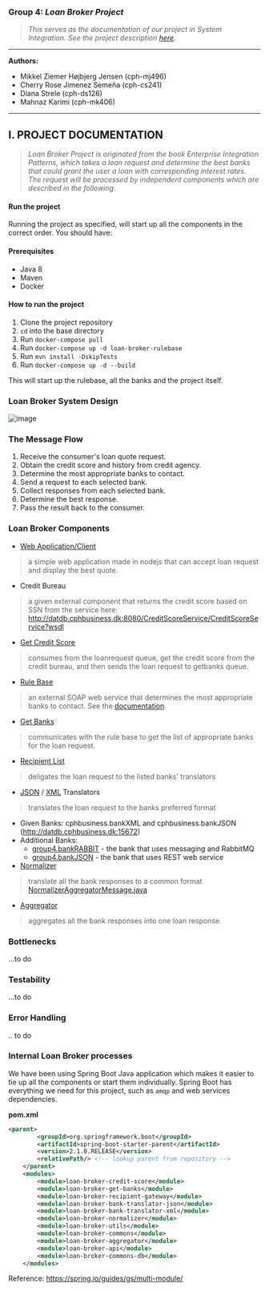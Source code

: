 ### Group 4: _Loan Broker Project_
> _This serves as the documentation of our project in System Integration.
See the project description [here](https://github.com/datsoftlyngby/soft2018fall-si-teaching-material/blob/master/Project/Loan%20Broker%20Project.pdf)._

***
<b>Authors:</b>
- Mikkel Ziemer Højbjerg Jensen (cph-mj496)
- Cherry Rose Jimenez Semeña (cph-cs241)
- Diana Strele (cph-ds126)
- Mahnaz Karimi (cph-mk406)
***

## I. PROJECT DOCUMENTATION

> _Loan Broker Project is originated from the book Enterprise Integration Patterns, 
which takes a loan request and determine the best banks that could grant the user a loan
with corresponding interest rates. The request will be processed by independent components which are described in the following._

#### Run the project
Running the project as specified, will start up all the components in the correct order.
You should have:
#### Prerequisites
- Java 8
- Maven
- Docker

#### How to run the project
1. Clone the project repository
2. `cd` into the base directory
3. Run `docker-compose pull`
4. Run `docker-compose up -d loan-broker-rulebase`
5. Run `mvn install -DskipTests`
6. Run `docker-compose up -d --build`

This will start up the rulebase, all the banks and the project itself.

### Loan Broker System Design
![image](https://user-images.githubusercontent.com/16150075/48804176-3343a480-ed14-11e8-8c38-01a4f67fe50a.png)

### The Message Flow
1. Receive the consumer's loan quote request.
2. Obtain the credit score and history from credit agency.
3. Determine the most appropriate banks to contact.
4. Send a request to each selected bank.
5. Collect responses from each selected bank.
6. Determine the best response.
7. Pass the result back to the consumer.

### Loan Broker Components
- [Web Application/Client](https://github.com/loan-broker-cphb/loan-broker-web-app)
> a simple web application made in nodejs that can accept loan request and display the best quote.
- Credit Bureau
> a given external component that returns the credit score based on SSN from the service here: http://datdb.cphbusiness.dk:8080/CreditScoreService/CreditScoreService?wsdl 
- [Get Credit Score](https://github.com/loan-broker-cphb/loan-broker/tree/master/loan-broker-credit-score)
> consumes from the loanrequest queue, get the credit score from the credit bureau, and then sends the loan request to getbanks queue.
- [Rule Base](https://github.com/loan-broker-cphb/rule-base)
> an external SOAP web service that determines the most appropriate banks to contact. See the [documentation](https://github.com/loan-broker-cphb/rule-base).
- [Get Banks](https://github.com/loan-broker-cphb/loan-broker/tree/master/loan-broker-get-banks)
> communicates with the rule base to get the list of appropriate banks for the loan request.
- [Recipient List](https://github.com/loan-broker-cphb/loan-broker/tree/master/loan-broker-recipient-gateway/src/main/java/com/loanbroker/recipient/gateway)
> deligates the loan request to the listed banks' translators
- [JSON](https://github.com/loan-broker-cphb/loan-broker/tree/master/loan-broker-bank-translator-json) /
[XML](https://github.com/loan-broker-cphb/loan-broker/tree/master/loan-broker-bank-translator-xml/src/main/java/com/loanbroker/bank/translator/xml)
Translators
> translates the loan request to the banks preferred format
- Given Banks: cphbusiness.bankXML and cphbusiness.bankJSON (http://datdb.cphbusiness.dk:15672)
- Additional Banks: 
    - [group4.bankRABBIT](https://github.com/loan-broker-cphb/bank-rabbitMQ) - the bank that uses messaging and RabbitMQ
    - [group4.bankJSON](https://github.com/loan-broker-cphb/bank-web-service) - the bank that uses REST web service
- [Normalizer](https://github.com/loan-broker-cphb/loan-broker/tree/master/loan-broker-normalizer/src/main/java/com/loanbroker/normalizer)
> translate all the bank responses to a common format [NormalizerAggregatorMessage.java](https://github.com/loan-broker-cphb/loan-broker/blob/master/loan-broker-commons/src/main/java/com/loanbroker/commons/model/NormalizerAggregatorMessage.java)
- [Aggregator](https://github.com/loan-broker-cphb/loan-broker/tree/master/loan-broker-aggregator/src/main/java/com/loanbroker/aggregator)
> aggregates all the bank responses into one loan response.

### Bottlenecks
...to do

### Testability
...to do

### Error Handling
.. to do

### Internal Loan Broker processes
We have been using Spring Boot Java application which makes it easier to tie up all the components or start them individually.
Spring Boot has everything we need for this project, such as `amqp` and web services dependencies.

**pom.xml**
```xml
<parent>
        <groupId>org.springframework.boot</groupId>
        <artifactId>spring-boot-starter-parent</artifactId>
        <version>2.1.0.RELEASE</version>
        <relativePath/> <!-- lookup parent from repository -->
    </parent>
    <modules>
        <module>loan-broker-credit-score</module>
        <module>loan-broker-get-banks</module>
        <module>loan-broker-recipient-gateway</module>
        <module>loan-broker-bank-translator-json</module>
        <module>loan-broker-bank-translator-xml</module>
        <module>loan-broker-normalizer</module>
        <module>loan-broker-utils</module>
        <module>loan-broker-commons</module>
        <module>loan-broker-aggregator</module>
        <module>loan-broker-api</module>
        <module>loan-broker-commons-db</module>
    </modules>
```

Reference:  https://spring.io/guides/gs/multi-module/ 


